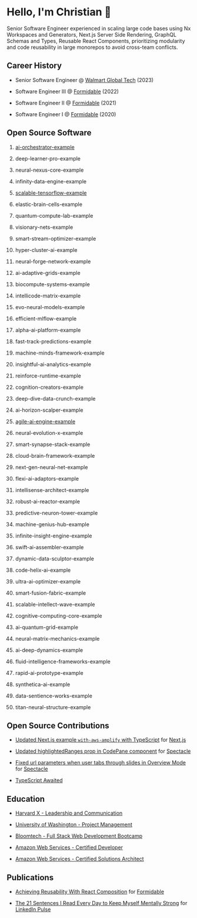 # Hello, I'm Christian 👋

Senior Software Engineer experienced in scaling large code bases using Nx Workspaces and Generators, Next.js Server Side Rendering, GraphQL Schemas and Types, Reusable React Components, prioritizing modularity and code reusability in large monorepos to avoid cross-team conflicts.

## Career History

- Senior Software Engineer @ [Walmart Global Tech](https://tech.walmart.com/content/walmart-global-tech/en_us.html) (2023)

- Software Engineer III @ [Formidable](https://formidable.com) (2022)

- Software Engineer II @ [Formidable](https://formidable.com) (2021)

- Software Engineer I @ [Formidable](https://formidable.com) (2020)

## Open Source Software

1. [ai-orchestrator-example](https://github.com/christianengineer/ai-orchestrator-example)

2. deep-learner-pro-example
3. neural-nexus-core-example
4. infinity-data-engine-example
5. [scalable-tensorflow-example](https://github.com/christianengineer/scalable-tensorflow-example)
6. elastic-brain-cells-example
7. quantum-compute-lab-example
8. visionary-nets-example
9. smart-stream-optimizer-example
10. hyper-cluster-ai-example
11. neural-forge-network-example
12. ai-adaptive-grids-example
13. biocompute-systems-example
14. intellicode-matrix-example
15. evo-neural-models-example
16. efficient-mlflow-example
17. alpha-ai-platform-example
18. fast-track-predictions-example
19. machine-minds-framework-example
20. insightful-ai-analytics-example
21. reinforce-runtime-example
22. cognition-creators-example
23. deep-dive-data-crunch-example
24. ai-horizon-scalper-example
25. [agile-ai-engine-example](https://github.com/christianengineer/agile-ai-engine-example)
26. neural-evolution-x-example
27. smart-synapse-stack-example
28. cloud-brain-framework-example
29. next-gen-neural-net-example
30. flexi-ai-adaptors-example
31. intellisense-architect-example
32. robust-ai-reactor-example
33. predictive-neuron-tower-example
34. machine-genius-hub-example
35. infinite-insight-engine-example
36. swift-ai-assembler-example
37. dynamic-data-sculptor-example
38. code-helix-ai-example
39. ultra-ai-optimizer-example
40. smart-fusion-fabric-example
41. scalable-intellect-wave-example
42. cognitive-computing-core-example
43. ai-quantum-grid-example
44. neural-matrix-mechanics-example
45. ai-deep-dynamics-example
46. fluid-intelligence-frameworks-example
47. rapid-ai-prototype-example
48. synthetica-ai-example
49. data-sentience-works-example
50. titan-neural-structure-example

## Open Source Contributions

- [Updated Next.js example `with-aws-amplify` with TypeScript](https://github.com/vercel/next.js/pull/41815) for [Next.js](https://nextjs.org/)

- [Updated highlightedRanges prop in CodePane component](https://github.com/FormidableLabs/spectacle/pull/959) for [Spectacle](https://formidable.com/open-source/spectacle/)

- [Fixed url parameters when user tabs through slides in Overview Mode](https://github.com/FormidableLabs/spectacle/pull/961) for [Spectacle](https://formidable.com/open-source/spectacle/)

- [TypeScript Awaited](https://github.com/type-challenges/type-challenges/issues/18837)

## Education

- [Harvard X - Leadership and Communication](https://credentials.edx.org/credentials/7e6cc9c2a4df4ee6b97b5d0df073b793/)

- [University of Washington - Project Management](https://credentials.edx.org/credentials/4533f58c8cc248208e7c3d12b4859e91/)

- [Bloomtech - Full Stack Web Development Bootcamp](https://www.credly.com/badges/70239758-6508-4309-aeb1-083f53a31813/public_url)

- [Amazon Web Services - Certified Developer](https://www.credly.com/badges/ab67a10d-7bd5-4d28-a632-a2b332e5ef45/public_url)

- [Amazon Web Services - Certified Solutions Architect](https://www.credly.com/badges/ea7d8a27-1a69-466b-9e80-68803c43d8d5/public_url)

## Publications

- [Achieving Reusability With React Composition](https://formidable.com/blog/2021/react-composition/) for [Formidable](https://formidable.com)

- [The 21 Sentences I Read Every Day to Keep Myself Mentally Strong](https://www.linkedin.com/pulse/21-sentences-i-read-every-day-keep-myself-mentally-strong-ipanaque) for [LinkedIn Pulse](https://www.linkedin.com/company/pulse-news/)
